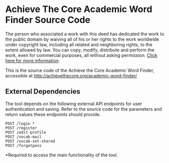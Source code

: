 Achieve The Core Academic Word Finder Source Code
=============
The person who associated a work with this deed has dedicated the work to the public domain by waiving all of his or her rights to the work worldwide under copyright law, including all related and neighboring rights, to the extent allowed by law.  You can copy, modify, distribute and perform the work, even for commercial purposes, all without asking permission.  [Click here for more information](http://creativecommons.org/publicdomain/zero/1.0/).  

This is the source code of the Achieve the Core Academic Word Finder, accessible at http://achievethecore.org/academic-word-finder/

External Dependencies
-----
The tool depends on the following external API endpoints for user authentication and saving. Refer to the source code for the parameters and return values these endpoints should provide.

	POST /login *
	POST /register
	POST /edit-profile
	POST /vocab-mail
	POST /vocab-set-shared
	POST /forgotpass
	
*Required to access the main functionality of the tool.
